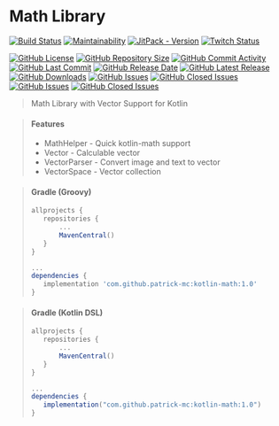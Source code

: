  # Math Library

[![Build Status](https://travis-ci.org/patrick-mc/kotlin-math.svg?branch=master)](https://travis-ci.com/patrick-mc/kotlin-math)
[![Maintainability](https://api.codeclimate.com/v1/badges/c4b98555a243a1c97d7e/maintainability)](https://codeclimate.com/github/patrick-mc/kotlin-math/maintainability)
[![JitPack - Version](https://jitpack.io/v/patrick-mc/kotlin-math.svg)](https://jitpack.io/#patrick-mc/kotlin-math)
[![Twitch Status](https://img.shields.io/twitch/status/patrickkr)](https://twitch.tv/patrickkr)

[![GitHub License](https://img.shields.io/github/license/patrick-mc/kotlin-math)](https://github.com/patrick-mc/kotlin-math/blob/master/LICENSE)
[![GitHub Repository Size](https://img.shields.io/github/repo-size/patrick-mc/kotlin-math)](https://github.com/patrick-mc/kotlin-math)
[![GitHub Commit Activity](https://img.shields.io/github/commit-activity/w/patrick-mc/kotlin-math)](https://github.com/patrick-mc/kotlin-math/commits)
[![GitHub Last Commit](https://img.shields.io/github/last-commit/patrick-mc/kotlin-math)](https://github.com/patrick-mc/kotlin-math/commits)
[![GitHub Release Date](https://img.shields.io/github/release-date/patrick-mc/kotlin-math)](https://github.com/patrick-mc/kotlin-math/releases)
[![GitHub Latest Release](https://img.shields.io/github/v/release/patrick-mc/kotlin-math)](https://github.com/patrick-mc/kotlin-math/releases)
[![GitHub Downloads](https://img.shields.io/github/downloads/patrick-mc/kotlin-math/total)](https://github.com/patrick-mc/kotlin-math/releases)
[![GitHub Issues](https://img.shields.io/github/issues-raw/patrick-mc/kotlin-math)](https://github.com/patrick-mc/kotlin-math/issues?q=is%3Aissue+is%3Aopen)
[![GitHub Closed Issues](https://img.shields.io/github/issues-closed-raw/patrick-mc/kotlin-math)](https://github.com/patrick-mc/kotlin-math/issues?q=is%3Aissue+is%3Aclosed)
[![GitHub Issues](https://img.shields.io/github/issues-pr-raw/patrick-mc/kotlin-math)](https://github.com/patrick-mc/kotlin-math/pulls?q=is%3Apr+is%3Aopen)
[![GitHub Closed Issues](https://img.shields.io/github/issues-pr-closed-raw/patrick-mc/kotlin-math)](https://github.com/patrick-mc/kotlin-math/pulls?q=is%3Apr+is%3Aclosed)

> Math Library with Vector Support for Kotlin

> #### Features
> - MathHelper - Quick kotlin-math support
> - Vector - Calculable vector
> - VectorParser - Convert image and text to vector
> - VectorSpace - Vector collection

> #### Gradle (Groovy)
>```groovy
>allprojects {
>    repositories {
>        ...
>        MavenCentral()
>    }
>}
>
>...
>dependencies {
>    implementation 'com.github.patrick-mc:kotlin-math:1.0'
>}
>```

> #### Gradle (Kotlin DSL)
>```groovy
>allprojects {
>    repositories {
>        ...
>        MavenCentral()
>    }
>}
>
>...
>dependencies {
>    implementation("com.github.patrick-mc:kotlin-math:1.0")
>}
>```